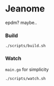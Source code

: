 # Jeanome

epdm? maybe..

### Build

`./scripts/build.sh`

### Watch

`main.go` for simplicity

`./scripts/watch.sh`
